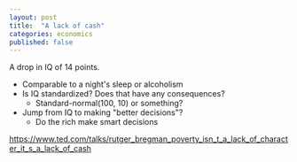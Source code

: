 ```yaml
---
layout: post
title:  "A lack of cash"
categories: economics
published: false
---
```


A drop in IQ of 14 points.

* Comparable to a night's sleep or alcoholism
* Is IQ standardized? Does that have any consequences?
    * Standard-normal(100, 10) or something?
* Jump from IQ to making "better decisions"?
    * Do the rich make smart decisions

https://www.ted.com/talks/rutger_bregman_poverty_isn_t_a_lack_of_character_it_s_a_lack_of_cash
